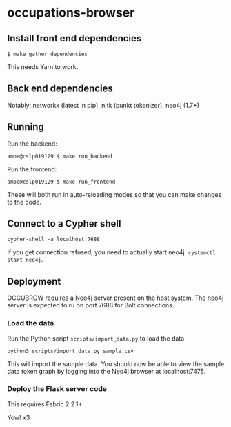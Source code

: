# occupations-browser

## Install front end dependencies

    $ make gather_dependencies

This needs Yarn to work.

## Back end dependencies

Notably: networkx (latest in pip), nltk (punkt tokenizer), neo4j (1.7+)

## Running

Run the backend:

    amoe@cslp019129 $ make run_backend

Run the frontend:

    amoe@cslp019129 $ make run_frontend

These will both run in auto-reloading modes so that you can make changes to the
code.

## Connect to a Cypher shell

    cypher-shell -a localhost:7688

If you get connection refused, you need to actually start neo4j.  `systemctl
start neo4j`.

## Deployment

OCCUBROW requires a Neo4j server present on the host system.
The neo4j server is expected to ru on port 7688 for Bolt connections.

### Load the data

Run the Python script `scripts/import_data.py` to load the data.

    python3 scripts/import_data.py sample.csv

This will import the sample data.  You should now be able to view the sample
data token graph by logging into the Neo4j browser at localhost:7475.

### Deploy the Flask server code

This requires Fabric 2.2.1+.



Yow! x3
